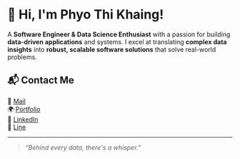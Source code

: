 # 🤍 Hi, I'm Phyo Thi Khaing!

A **Software Engineer & Data Science Enthusiast** with a passion for building **data-driven applications** and systems. I excel at translating **complex data insights** into **robust, scalable software solutions** that solve real-world problems.

## 📬 Contact Me

📧 [Mail](mailto:phyoethikhine143@gmail.com)  
🌍 [Portfolio](https://ptk18.github.io/portfolio-site)  
💼 [LinkedIn](https://github.com/ptk18)  
📱 [Line](https://line.me/ti/p/ir8_abxYxF)

---

> *“Behind every data, there's a whisper.”*

